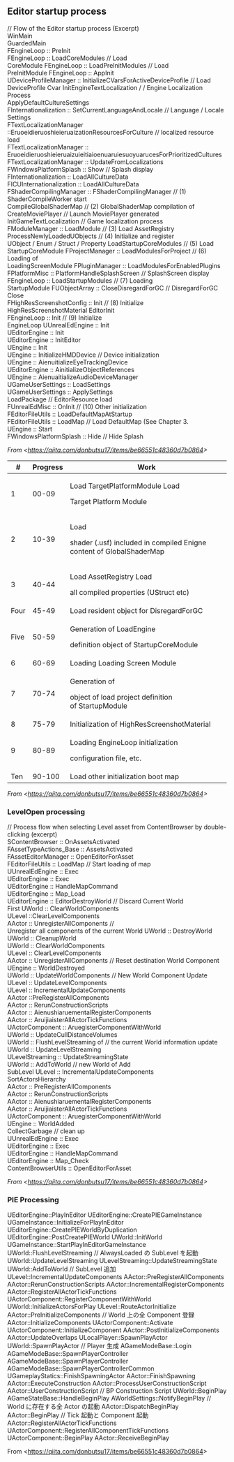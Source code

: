 ## **Editor startup process**

// Flow of the Editor startup process (Excerpt)  
WinMain  
GuardedMain  
FEngineLoop :: PreInit  
FEngineLoop :: LoadCoreModules // Load  
CoreModule FEngineLoop :: LoadPreInitModules // Load  
PreInitModule FEngineLoop :: AppInit  
UDeviceProfileManager :: InitializeCVarsForActiveDeviceProfile // Load  
DeviceProfile Cvar InitEngineTextLocalization / / Engine Localization Process  
ApplyDefaultCultureSettings  
FInternationalization :: SetCurrentLanguageAndLocale // Language / Locale Settings  
FTextLocalizationManager ::EruoeidieruoshieieruaizationResourcesForCulture // localized resource load  
FTextLocalizationManager :: EruoeidieruoshieieruaizuieitiaioenuaruiesuoyuarucesForPrioritizedCultures  
FTextLocalizationManager :: UpdateFromLocalizations  
FWindowsPlatformSplash :: Show // Splash display  
FInternationalization :: LoadAllCultureData  
FICUInternationalization :: LoadAllCultureData  
FShaderCompilingManager :: FShaderCompilingManager // (1) ShaderCompileWorker start  
CompileGlobalShaderMap // (2) GlobalShaderMap compilation of  
CreateMoviePlayer // Launch MoviePlayer generated  
InitGameTextLocalization // Game localization process  
FModuleManager :: LoadModule // (3) Load AssetRegistry  
ProcessNewlyLoadedUObjects // (4) Initialize and register  
UObject / Enum / Struct / Property LoadStartupCoreModules // (5) Load  
StartupCoreModule FProjectManager :: LoadModulesForProject // (6) Loading of  
LoadingScreenModule FPluginManager :: LoadModulesForEnabledPlugins  
FPlatformMisc :: PlatformHandleSplashScreen // SplashScreen display  
FEngineLoop :: LoadStartupModules // (7) Loading  
StartupModule FUObjectArray :: CloseDisregardForGC // DisregardForGC Close  
FHighResScreenshotConfig :: Init // (8) Initialize  
HighResScreenshotMaterial EditorInit  
FEngineLoop :: Init // (9) Initialize  
EngineLoop UUnrealEdEngine :: Init  
UEditorEngine :: Init  
UEditorEngine :: InitEditor  
UEngine :: Init  
UEngine :: InitializeHMDDevice // Device initialization  
UEngine :: AienuitializeEyeTrackingDevice  
UEditorEngine :: AinitializeObjectReferences  
UEngine :: AienuaitializeAudioDeviceManager  
UGameUserSettings :: LoadSettings  
UGameUserSettings :: ApplySettings  
LoadPackage // EditorResource load  
FUnrealEdMisc :: OnInit // (10) Other initialization  
FEditorFileUtils :: LoadDefaultMapAtStartup  
FEditorFileUtils :: LoadMap // Load DefaultMap (See Chapter 3.  
UEngine :: Start  
FWindowsPlatformSplash :: Hide // Hide Splash

_From &lt;<https://qiita.com/donbutsu17/items/be66551c48360d7b0864>&gt;_

<table><thead><tr class="header"><th><strong>#</strong></th><th><strong>Progress</strong></th><th><strong>Work</strong></th></tr></thead><tbody><tr class="odd"><td>1</td><td>00-09</td><td><p>Load TargetPlatformModule Load </p><p>Target Platform Module</p></td></tr><tr class="even"><td>2</td><td>10-39</td><td><p>Load </p><p>shader (.usf) included in compiled Enigne content of GlobalShaderMap</p></td></tr><tr class="odd"><td>3</td><td>40-44</td><td><p>Load AssetRegistry Load </p><p>all compiled properties (UStruct etc)</p></td></tr><tr class="even"><td>Four</td><td>45-49</td><td>Load resident object for DisregardForGC</td></tr><tr class="odd"><td>Five</td><td>50-59</td><td><p>Generation of LoadEngine </p><p>definition object of StartupCoreModule</p></td></tr><tr class="even"><td>6</td><td>60-69</td><td>Loading Loading Screen Module</td></tr><tr class="odd"><td>7</td><td>70-74</td><td><p>Generation of </p><p>object of load project definition of StartupModule</p></td></tr><tr class="even"><td>8</td><td>75-79</td><td>Initialization of HighResScreenshotMaterial</td></tr><tr class="odd"><td>9</td><td>80-89</td><td><p>Loading EngineLoop initialization </p><p>configuration file, etc.</p></td></tr><tr class="even"><td>Ten</td><td>90-100</td><td>Load other initialization boot map</td></tr></tbody></table>

_From &lt;<https://qiita.com/donbutsu17/items/be66551c48360d7b0864>&gt;_

### **LevelOpen processing**

// Process flow when selecting Level asset from ContentBrowser by double-clicking (excerpt)  
SContentBrowser :: OnAssetsActivated  
 FAssetTypeActions_Base :: AssetsActivated  
 FAssetEditorManager :: OpenEditorForAsset  
 FEditorFileUtils :: LoadMap // Start loading of map  
 UUnrealEdEngine :: Exec  
 UEditorEngine :: Exec  
 UEditorEngine :: HandleMapCommand  
 UEditorEngine :: Map_Load  
 UEditorEngine :: EditorDestroyWorld // Discard Current World  
 First UWorld :: ClearWorldComponents  
 ULevel ::ClearLevelComponents  
 AActor :: UnregisterAllComponents //  
 Unregister all components of the current World UWorld :: DestroyWorld  
 UWorld :: CleanupWorld  
 UWorld :: ClearWorldComponents  
 ULevel :: ClearLevelComponents  
 AActor :: UnregisterAllComponents // Reset destination World Component UEngine :: WorldDestroyed  
 UWorld :: UpdateWorldComponents // New World Component Update  
 ULevel :: UpdateLevelComponents  
 ULevel :: IncrementalUpdateComponents  
 AActor ::PreRegisterAllComponents  
 AActor :: RerunConstructionScripts  
 AActor :: AienushiaruementalRegisterComponents  
 AActor :: AruijiaisterAllActorTickFunctions  
 UActorComponent :: AruegisterComponentWithWorld  
 UWorld :: UpdateCullDistanceVolumes  
 UWorld :: FlushLevelStreaming of // the current World information update UWorld :: UpdateLevelStreaming  
 ULevelStreaming :: UpdateStreamingState  
 UWorld :: AddToWorld // new World of Add  
 SubLevel ULevel :: IncrementalUpdateComponents  
 SortActorsHierarchy  
 AActor :: PreRegisterAllComponents  
 AActor :: RerunConstructionScripts  
 AActor :: AienushiaruementalRegisterComponents  
 AActor :: AruijiaisterAllActorTickFunctions  
 UActorComponent :: AruegisterComponentWithWorld  
 UEngine :: WorldAdded  
 CollectGarbage // clean up  
 UUnrealEdEngine :: Exec  
 UEditorEngine :: Exec  
 UEditorEngine :: HandleMapCommand  
 UEditorEngine :: Map_Check  
 ContentBrowserUtils :: OpenEditorForAsset

_From &lt;<https://qiita.com/donbutsu17/items/be66551c48360d7b0864>&gt;_

### **PIE Processing**

UEditorEngine::PlayInEditor
UEditorEngine::CreatePIEGameInstance
UGameInstance::InitializeForPlayInEditor
UEditorEngine::CreatePIEWorldByDuplication
UEditorEngine::PostCreatePIEWorld
UWorld::InitWorld
UGameInstance::StartPlayInEditorGameInstance
UWorld::FlushLevelStreaming // AlwaysLoaded の SubLevel を起動
UWorld::UpdateLevelStreaming
ULevelStreaming::UpdateStreamingState
UWorld::AddToWorld // SubLevel 追加
ULevel::IncrementalUpdateComponents
AActor::PreRegisterAllComponents
AActor::RerunConstructionScripts
AActor::IncrementalRegisterComponents
AActor::RegisterAllActorTickFunctions
UActorComponent::RegisterComponentWithWorld
UWorld::InitializeActorsForPlay
ULevel::RouteActorInitialize
AActor::PreInitializeComponents // World 上の全 Component 登録
AActor::InitializeComponents
UActorComponent::Activate
UActorComponent::InitializeComponent
AActor::PostInitializeComponents
AActor::UpdateOverlaps
ULocalPlayer::SpawnPlayActor
UWorld::SpawnPlayActor // Player 生成
AGameModeBase::Login
AGameModeBase::SpawnPlayerController
AGameModeBase::SpawnPlayerController
AGameModeBase::SpawnPlayerControllerCommon
UGameplayStatics::FinishSpawningActor
AActor::FinishSpawning
AActor::ExecuteConstruction
AActor::ProcessUserConstructionScript
AActor::UserConstructionScript // BP Construction Script
UWorld::BeginPlay
AGameStateBase::HandleBeginPlay
AWorldSettings::NotifyBeginPlay // World に存在する全 Actor の起動
AActor::DispatchBeginPlay
AActor::BeginPlay // Tick 起動と Component 起動
AActor::RegisterAllActorTickFunctions
UActorComponent::RegisterAllComponentTickFunctions
UActorComponent::BeginPlay
AActor::ReceiveBeginPlay

From <<https://qiita.com/donbutsu17/items/be66551c48360d7b0864>>

